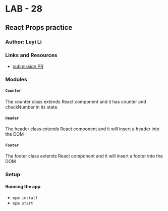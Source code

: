 # LAB - 28

## React Props practice

### Author: Leyi Li


### Links and Resources
* [submission PR](https://github.com/401-advanced-javascript-leyla/lab-28-props/pulls)

### Modules
#### `Counter`
The counter class extends React component and it has counter and checkNumber in its state.
#### `Header`
The header class extends React component and it will insert a header into the DOM
#### `Footer`
The footer class extends React component and it will insert a footer into the DOM

### Setup

#### Running the app
* `npm install`
* `npm start`
  


